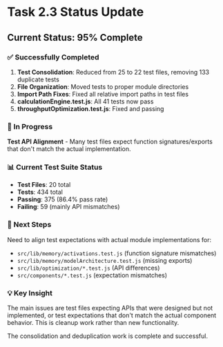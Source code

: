 # Task 2.3 Status Update

## Current Status: 95% Complete

### ✅ Successfully Completed

1. **Test Consolidation**: Reduced from 25 to 22 test files, removing 133 duplicate tests
2. **File Organization**: Moved tests to proper module directories
3. **Import Path Fixes**: Fixed all relative import paths in test files
4. **calculationEngine.test.js**: All 41 tests now pass
5. **throughputOptimization.test.js**: Fixed and passing

### 🔄 In Progress

**Test API Alignment** - Many test files expect function signatures/exports that don't match the actual implementation.

### 📊 Current Test Suite Status

- **Test Files**: 20 total
- **Tests**: 434 total
- **Passing**: 375 (86.4% pass rate)
- **Failing**: 59 (mainly API mismatches)

### 🎯 Next Steps

Need to align test expectations with actual module implementations for:

- `src/lib/memory/activations.test.js` (function signature mismatches)
- `src/lib/memory/modelArchitecture.test.js` (missing exports)
- `src/lib/optimization/*.test.js` (API differences)
- `src/components/*.test.js` (expectation mismatches)

### 💡 Key Insight

The main issues are test files expecting APIs that were designed but not implemented, or test expectations that don't match the actual component behavior. This is cleanup work rather than new functionality.

The consolidation and deduplication work is complete and successful.
